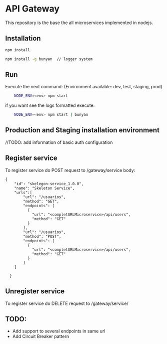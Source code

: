 # API Gateway
This repository is the base the all microservices implemented in nodejs.

## Installation

```bash
npm install

npm install -g bunyan  // logger system
```

## Run
Execute the next command: (Environment available: dev, test, staging, prod)

```bash
    NODE_ENV=<env> npm start
```

if you want see the logs formatted execute:

```bash
    NODE_ENV=<env> npm start | bunyan
```

## Production and Staging installation environment
//TODO: add information of basic auth configuration


## Register service
To register service do POST request to /gateway/service
body:
````
{
    "id": "skelegon-service_1.0.0",
    "name": "Skeleton Service",
    "urls":[
        "url": "/usuarios",
        "method": "GET",
        "endpoints": [
          {
            "url": "<completURLMicroservice>/api/users",
            "method": "GET"
          }
        ],
        "url": "/usuarios",
        "method": "POST",
        "endpoints": [
          {
            "url": "<completURLMicroservice>/api/users",
            "method": "GET"
          }
        ]
    ]

  }
````

## Unregister service
To register service do DELETE request to /gateway/service/<idService>


## TODO:
* Add support to several endpoints in same url
* Add Circuit Breaker pattern
